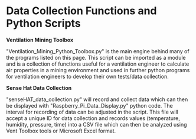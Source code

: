 # Data Collection Functions and Python Scripts

**Ventilation Mining Toolbox**

"Ventilation_Mining_Python_Toolbox.py" is the main engine behind many of the programs listed on this page. This script can be imported as a module and is a collection of functions useful for a ventilation engineer to calculate air properties in a mining environment and used in further python programs for ventilation engineers to develop their own tests/data collection. 

**Sense Hat Data Collection**

"senseHAT_data_collection.py" will record and collect data which can then be displayed with "Raspberry_Pi_Data_Display.py" python code. The interval for recording of data can be adjusted in the script. This file will accept a unique ID for data collection and records values (temperature, humidity, pressure, time) into a CSV file which can then be analyzed using Vent Toolbox tools or Microsoft Excel format. 

